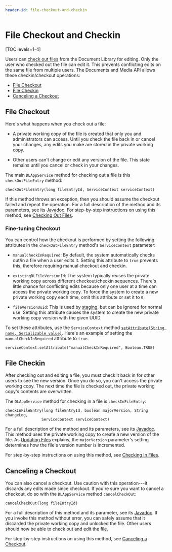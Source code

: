 ```yaml
---
header-id: file-checkout-and-checkin
---
```


# File Checkout and Checkin

[TOC levels=1-4]

Users can 
[check out files](/docs/7-2/user/-/knowledge_base/user/checking-out-and-editing-files) 
from the Document Library for editing. Only the user who checked out the file 
can edit it. This prevents conflicting edits on the same file from multiple 
users. The Documents and Media API allows these checkin/checkout operations: 

-   [File Checkout](file-checkout) 
-   [File Checkin](file-checkin) 
-   [Canceling a Checkout](canceling-a-checkout) 

## File Checkout

Here's what happens when you check out a file: 

-   A private working copy of the file is created that only you and 
    administrators can access. Until you check the file back in or cancel your 
    changes, any edits you make are stored in the private working copy. 

-   Other users can't change or edit any version of the file. This state remains 
    until you cancel or check in your changes. 

The main `DLAppService` method for checking out a file is this 
`checkOutFileEntry` method: 

    checkOutFileEntry(long fileEntryId, ServiceContext serviceContext)

If this method throws an exception, then you should assume the checkout failed 
and repeat the operation. For a full description of the method and its 
parameters, see its 
[Javadoc](@platform-ref@/7.2-latest/javadocs/portal-kernel/com/liferay/document/library/kernel/service/DLAppService.html#checkOutFileEntry-long-com.liferay.portal.kernel.service.ServiceContext-). 
For step-by-step instructions on using this method, see 
[Checking Out Files](/docs/7-2/frameworks/-/knowledge_base/frameworks/checking-out-files). 

### Fine-tuning Checkout

You can control how the checkout is performed by setting the following 
attributes in the `checkOutFileEntry` method's `ServiceContext` parameter: 

-   `manualCheckInRequired`: By default, the system automatically checks out/in 
    a file when a user edits it. Setting this attribute to `true` prevents this,
    therefore requiring manual checkout and checkin. 

-   `existingDLFileVersionId`: The system typically reuses the private working
    copy across different checkout/checkin sequences. There's little chance for 
    conflicting edits because only one user at a time can access the private 
    working copy. To force the system to create a new private working copy each
    time, omit this attribute or set it to `0`. 

-   `fileVersionUuid`: This is used by 
    [staging](/docs/7-2/user/-/knowledge_base/user/staging-content-for-publication), 
    but can be ignored for normal use. Setting this attribute causes the system 
    to create the new private working copy version with the given UUID. 

To set these attributes, use the `ServiceContext` method 
[`setAttribute(String name, Serializable value)`](@platform-ref@/7.2-latest/javadocs/portal-kernel/com/liferay/portal/kernel/service/ServiceContext.html#setAttribute-java.lang.String-java.io.Serializable-). 
Here's an example of setting the `manualCheckInRequired` attribute to `true`: 

    serviceContext.setAttribute("manualCheckInRequired", Boolean.TRUE)

## File Checkin

After checking out and editing a file, you must check it back in for other users 
to see the new version. Once you do so, you can't access the private working 
copy. The next time the file is checked out, the private working copy's contents 
are overwritten. 

The `DLAppService` method for checking in a file is `checkInFileEntry`: 

    checkInFileEntry(long fileEntryId, boolean majorVersion, String changeLog, 
                    ServiceContext serviceContext)

For a full description of the method and its parameters, see its 
[Javadoc](@platform-ref@/7.2-latest/javadocs/portal-kernel/com/liferay/document/library/kernel/service/DLAppService.html#checkInFileEntry-long-boolean-java.lang.String-com.liferay.portal.kernel.service.ServiceContext-). 
This method uses the private working copy to create a new version of the file. 
As 
[Updating Files](/docs/7-2/frameworks/-/knowledge_base/frameworks/updating-files) 
explains, the `majorVersion` parameter's setting determines how the file's 
version number is incremented. 

For step-by-step instructions on using this method, see 
[Checking In Files](/docs/7-2/frameworks/-/knowledge_base/frameworks/checking-in-files). 

## Canceling a Checkout

You can also cancel a checkout. Use caution with this operation---it discards 
any edits made since checkout. If you're sure you want to cancel a checkout, do 
so with the `DLAppService` method `cancelCheckOut`: 

    cancelCheckOut(long fileEntryId)

For a full description of this method and its parameter, see its 
[Javadoc](@platform-ref@/7.2-latest/javadocs/portal-kernel/com/liferay/document/library/kernel/service/DLAppService.html#cancelCheckOut-long-). 
If you invoke this method without error, you can safely assume that it discarded 
the private working copy and unlocked the file. Other users should now be able 
to check out and edit the file. 

For step-by-step instructions on using this method, see 
[Canceling a Checkout](/docs/7-2/frameworks/-/knowledge_base/frameworks/canceling-a-checkout). 
